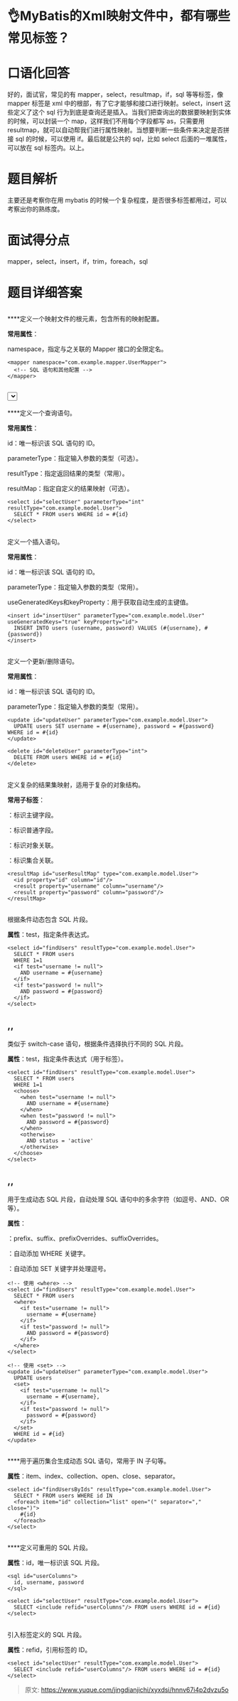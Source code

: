 # 👌MyBatis的Xml映射文件中，都有哪些常见标签？

# 口语化回答
好的，面试官，常见的有 mapper，select，resultmap，if，sql 等等标签，像 mapper 标签是 xml 中的根部，有了它才能够和接口进行映射。select，insert 这些定义了这个 sql 行为到底是查询还是插入。当我们把查询出的数据要映射到实体的时候，可以封装一个 map，这样我们不用每个字段都写 as，只需要用 resultmap，就可以自动帮我们进行属性映射。当想要判断一些条件来决定是否拼接 sql 的时候，可以使用 if。最后就是公共的 sql，比如 select 后面的一堆属性，可以放在 sql 标签内。以上。

# 题目解析
主要还是考察你在用 mybatis 的时候一个复杂程度，是否很多标签都用过，可以考察出你的熟练度。

# 面试得分点
mapper，select，insert，if，trim，foreach，sql

# 题目详细答案
## <mapper>
****定义一个映射文件的根元素，包含所有的映射配置。

**常用属性**：

namespace，指定与之关联的 Mapper 接口的全限定名。

```plain
<mapper namespace="com.example.mapper.UserMapper">
  <!-- SQL 语句和其他配置 -->
</mapper>
```

## <select>
****定义一个查询语句。

**常用属性**：

id：唯一标识该 SQL 语句的 ID。

parameterType：指定输入参数的类型（可选）。

resultType：指定返回结果的类型（常用）。

resultMap：指定自定义的结果映射（可选）。

```plain
<select id="selectUser" parameterType="int" resultType="com.example.model.User">
  SELECT * FROM users WHERE id = #{id}
</select>
```

## <insert>
定义一个插入语句。

**常用属性**：

id：唯一标识该 SQL 语句的 ID。

parameterType：指定输入参数的类型（常用）。

useGeneratedKeys和keyProperty：用于获取自动生成的主键值。

```plain
<insert id="insertUser" parameterType="com.example.model.User" useGeneratedKeys="true" keyProperty="id">
  INSERT INTO users (username, password) VALUES (#{username}, #{password})
</insert>
```

## <update><delete>
定义一个更新/删除语句。

**常用属性**：

id：唯一标识该 SQL 语句的 ID。

parameterType：指定输入参数的类型（常用）。

```plain
<update id="updateUser" parameterType="com.example.model.User">
  UPDATE users SET username = #{username}, password = #{password} WHERE id = #{id}
</update>
```

```plain
<delete id="deleteUser" parameterType="int">
  DELETE FROM users WHERE id = #{id}
</delete>
```

## <resultMap>
定义复杂的结果集映射，适用于复杂的对象结构。

**常用子标签**：

<id>：标识主键字段。

<result>：标识普通字段。

<association>：标识对象关联。

<collection>：标识集合关联。

```plain
<resultMap id="userResultMap" type="com.example.model.User">
  <id property="id" column="id"/>
  <result property="username" column="username"/>
  <result property="password" column="password"/>
</resultMap>
```

## <if>
根据条件动态包含 SQL 片段。

**属性**：test，指定条件表达式。

```plain
<select id="findUsers" resultType="com.example.model.User">
  SELECT * FROM users
  WHERE 1=1
  <if test="username != null">
    AND username = #{username}
  </if>
  <if test="password != null">
    AND password = #{password}
  </if>
</select>
```

## <choose>,<when>,<otherwise>
类似于 switch-case 语句，根据条件选择执行不同的 SQL 片段。

**属性**：test，指定条件表达式（用于<when>标签）。

```plain
<select id="findUsers" resultType="com.example.model.User">
  SELECT * FROM users
  WHERE 1=1
  <choose>
    <when test="username != null">
      AND username = #{username}
    </when>
    <when test="password != null">
      AND password = #{password}
    </when>
    <otherwise>
      AND status = 'active'
    </otherwise>
  </choose>
</select>
```

## <trim>,<where>,<set>
用于生成动态 SQL 片段，自动处理 SQL 语句中的多余字符（如逗号、AND、OR 等）。

**属性**：

<trim>：prefix、suffix、prefixOverrides、suffixOverrides。

<where>：自动添加 WHERE 关键字。

<set>：自动添加 SET 关键字并处理逗号。

```plain
<!-- 使用 <where> -->
<select id="findUsers" resultType="com.example.model.User">
  SELECT * FROM users
  <where>
    <if test="username != null">
      username = #{username}
    </if>
    <if test="password != null">
      AND password = #{password}
    </if>
  </where>
</select>

<!-- 使用 <set> -->
<update id="updateUser" parameterType="com.example.model.User">
  UPDATE users
  <set>
    <if test="username != null">
      username = #{username},
    </if>
    <if test="password != null">
      password = #{password}
    </if>
  </set>
  WHERE id = #{id}
</update>
```

## <foreach>
****用于遍历集合生成动态 SQL 语句，常用于 IN 子句等。

**属性**：item、index、collection、open、close、separator。

```plain
<select id="findUsersByIds" resultType="com.example.model.User">
  SELECT * FROM users WHERE id IN
  <foreach item="id" collection="list" open="(" separator="," close=")">
    #{id}
  </foreach>
</select>
```

## <sql>
****定义可重用的 SQL 片段。

**属性**：id，唯一标识该 SQL 片段。

```plain
<sql id="userColumns">
  id, username, password
</sql>

<select id="selectUser" resultType="com.example.model.User">
  SELECT <include refid="userColumns"/> FROM users WHERE id = #{id}
</select>
```

## <include>
引入<sql>标签定义的 SQL 片段。

**属性**：refid，引用<sql>标签的 ID。

```plain
<select id="selectUser" resultType="com.example.model.User">
  SELECT <include refid="userColumns"/> FROM users WHERE id = #{id}
</select>
```



> 原文: <https://www.yuque.com/jingdianjichi/xyxdsi/hnnv67i4p2dvzu5o>